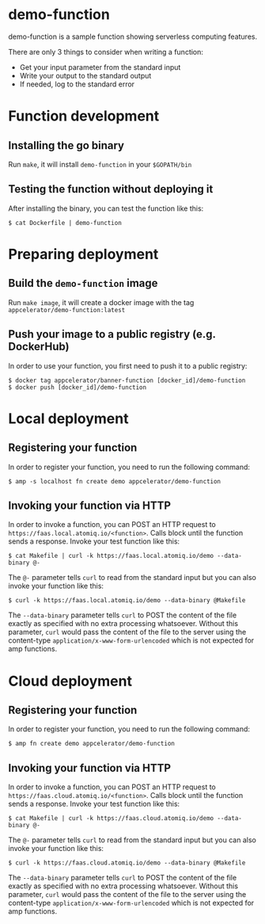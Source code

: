 # demo-function

demo-function is a sample function showing serverless computing features.

There are only 3 things to consider when writing a function:

- Get your input parameter from the standard input
- Write your output to the standard output
- If needed, log to the standard error

# Function development

## Installing the go binary

Run `make`, it will install `demo-function` in your `$GOPATH/bin`

## Testing the function without deploying it

After installing the binary, you can test the function like this:

    $ cat Dockerfile | demo-function

# Preparing deployment

## Build the `demo-function` image

Run `make image`, it will create a docker image with the tag `appcelerator/demo-function:latest`

## Push your image to a public registry (e.g. DockerHub)

In order to use your function, you first need to push it to a public registry:

    $ docker tag appcelerator/banner-function [docker_id]/demo-function
    $ docker push [docker_id]/demo-function

# Local deployment

## Registering your function

In order to register your function, you need to run the following command:

    $ amp -s localhost fn create demo appcelerator/demo-function

## Invoking your function via HTTP

In order to invoke a function, you can POST an HTTP request to `https://faas.local.atomiq.io/<function>`. Calls block until the function sends a response.
Invoke your test function like this:

    $ cat Makefile | curl -k https://faas.local.atomiq.io/demo --data-binary @-

The `@-` parameter tells `curl` to read from the standard input but you can also invoke your function like this:

    $ curl -k https://faas.local.atomiq.io/demo --data-binary @Makefile

The `--data-binary` parameter tells `curl` to POST the content of the file exactly as specified with no extra processing whatsoever.
Without this parameter, `curl` would pass the content of the file to the server using the content-type `application/x-www-form-urlencoded` which is not expected for amp functions.

# Cloud deployment

## Registering your function

In order to register your function, you need to run the following command:

    $ amp fn create demo appcelerator/demo-function

## Invoking your function via HTTP

In order to invoke a function, you can POST an HTTP request to `https://faas.cloud.atomiq.io/<function>`. Calls block until the function sends a response.
Invoke your test function like this:

    $ cat Makefile | curl -k https://faas.cloud.atomiq.io/demo --data-binary @-

The `@-` parameter tells `curl` to read from the standard input but you can also invoke your function like this:

    $ curl -k https://faas.cloud.atomiq.io/demo --data-binary @Makefile

The `--data-binary` parameter tells `curl` to POST the content of the file exactly as specified with no extra processing whatsoever.
Without this parameter, `curl` would pass the content of the file to the server using the content-type `application/x-www-form-urlencoded` which is not expected for amp functions.
